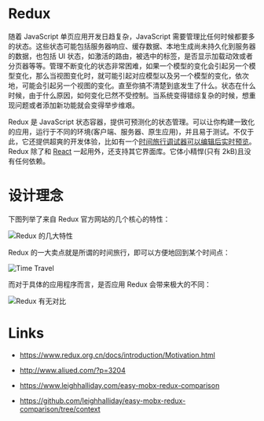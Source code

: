 # Redux

随着 JavaScript 单页应用开发日趋复杂，JavaScript 需要管理比任何时候都要多的状态。这些状态可能包括服务器响应、缓存数据、本地生成尚未持久化到服务器的数据，也包括 UI 状态，如激活的路由，被选中的标签，是否显示加载动效或者分页器等等。管理不断变化的状态非常困难，如果一个模型的变化会引起另一个模型变化，那么当视图变化时，就可能引起对应模型以及另一个模型的变化，依次地，可能会引起另一个视图的变化。直至你搞不清楚到底发生了什么。状态在什么时候，由于什么原因，如何变化已然不受控制。当系统变得错综复杂的时候，想重现问题或者添加新功能就会变得举步维艰。

Redux 是 JavaScript 状态容器，提供可预测化的状态管理。可以让你构建一致化的应用，运行于不同的环境(客户端、服务器、原生应用)，并且易于测试。不仅于此，它还提供超爽的开发体验，比如有一个[时间旅行调试器可以编辑后实时预览](https://github.com/gaearon/redux-devtools)。Redux 除了和 [React](https://facebook.github.io/react/) 一起用外，还支持其它界面库。它体小精悍(只有 2kB)且没有任何依赖。

# 设计理念

下图列举了来自 Redux 官方网站的几个核心的特性：

![Redux 的几大特性](https://s2.ax1x.com/2019/10/07/uWSmp6.png)

Redux 的一大卖点就是所谓的时间旅行，即可以方便地回到某个时间点：

![Time Travel](https://s2.ax1x.com/2019/10/26/KBdNwT.png)

而对于具体的应用程序而言，是否应用 Redux 会带来极大的不同：

![Redux 有无对比](https://s2.ax1x.com/2019/09/01/n9la5j.png)

# Links

- https://www.redux.org.cn/docs/introduction/Motivation.html

- http://www.aliued.com/?p=3204

- https://www.leighhalliday.com/easy-mobx-redux-comparison

- https://github.com/leighhalliday/easy-mobx-redux-comparison/tree/context
